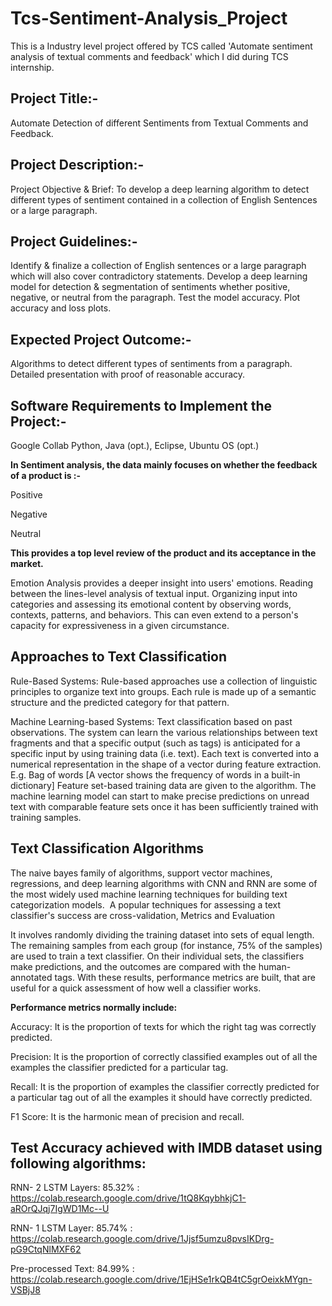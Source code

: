 # Tcs-Sentiment-Analysis_Project
This is a Industry level project offered by TCS called 'Automate sentiment analysis of textual comments and feedback' which I did during TCS internship. 

## Project Title:-
Automate Detection of different Sentiments from Textual Comments and Feedback.

## Project Description:-
Project Objective & Brief: To develop a deep learning algorithm to detect different types of sentiment contained in a collection of English Sentences or a large paragraph.

## Project Guidelines:-
Identify & finalize a collection of English sentences or a large paragraph which will also cover contradictory statements.
Develop a deep learning model for detection & segmentation of sentiments whether positive, negative, or neutral from the paragraph.
Test the model accuracy. Plot accuracy and loss plots.

## Expected Project Outcome:-
Algorithms to detect different types of sentiments from a paragraph.
Detailed presentation with proof of reasonable accuracy.

## Software Requirements to Implement the Project:-
Google Collab
Python, Java (opt.), Eclipse, Ubuntu OS (opt.)

**In Sentiment analysis, the data mainly focuses on whether the feedback of a product is :-**

Positive

Negative

Neutral

**This provides a top level review of the product and its acceptance in the market.**

Emotion Analysis provides a deeper insight into users' emotions.
Reading between the lines-level analysis of textual input.
Organizing input into categories and assessing its emotional content by observing words, contexts, patterns, and behaviors. This can even extend to a person's capacity for expressiveness in a given circumstance.

## Approaches to Text Classification
Rule-Based Systems:
Rule-based approaches use a collection of linguistic principles to organize text into groups.
Each rule is made up of a semantic structure and the predicted category for that pattern.

Machine Learning-based Systems:
Text classification based on past observations.
The system can learn the various relationships between text fragments and that a specific output (such as tags) is anticipated for a specific input by using training data (i.e. text).
Each text is converted into a numerical representation in the shape of a vector during feature extraction. E.g. Bag of words [A vector shows the frequency of words in a built-in dictionary]
Feature set-based training data are given to the algorithm.
The machine learning model can start to make precise predictions on unread text with comparable feature sets once it has been sufficiently trained with training samples.

## Text Classification Algorithms
The naive bayes family of algorithms, support vector machines, regressions, and deep learning algorithms with CNN and RNN are some of the most widely used machine learning techniques for building text categorization models. 
A popular techniques for assessing a text classifier's success are cross-validation, Metrics and Evaluation

It involves randomly dividing the training dataset into sets of equal length.
The remaining samples from each group (for instance, 75% of the samples) are used to train a text classifier.
On their individual sets, the classifiers make predictions, and the outcomes are compared with the human-annotated tags.
With these results, performance metrics are built, that are useful for a quick assessment of how well a classifier works.

**Performance metrics normally include:**

Accuracy: It is the proportion of texts for which the right tag was correctly predicted.

Precision: It is the proportion of correctly classified examples out of all the examples the classifier predicted for a particular tag.

Recall: It is the proportion of examples the classifier correctly predicted for a particular tag out of all the examples it should have correctly predicted.

F1 Score: It is the harmonic mean of precision and recall. 

## Test Accuracy achieved with IMDB dataset using following algorithms:
RNN- 2 LSTM Layers: 85.32% : https://colab.research.google.com/drive/1tQ8KqybhkjC1-aROrQJqj7IgWD1Mc--U

RNN- 1 LSTM Layer: 85.74% : https://colab.research.google.com/drive/1Jjsf5umzu8pvsIKDrg-pG9CtqNlMXF62

Pre-processed Text: 84.99% : https://colab.research.google.com/drive/1EjHSe1rkQB4tC5grOeixkMYgn-VSBjJ8
